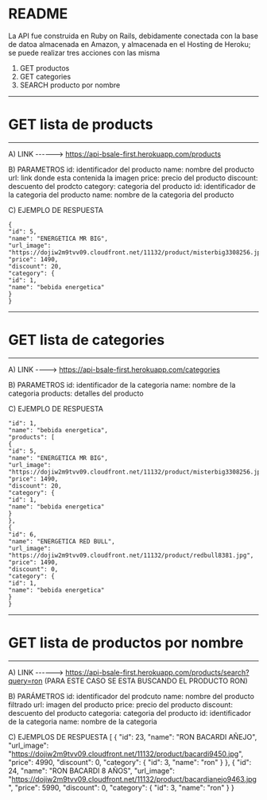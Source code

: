 # README

La API fue construida en Ruby on Rails, debidamente conectada con la base de datoa almacenada en Amazon, y almacenada en el Hosting de Heroku; se puede realizar tres acciones con las misma

  1) GET productos
  2) GET categories
  3) SEARCH producto por nombre

-----------------------------
# GET lista de products
-----------------------------

A) LINK ------> https://api-bsale-first.herokuapp.com/products

B) PARAMETROS
    id: identificador del producto
    name: nombre del producto
    url: link donde esta contenida la imagen
    price: precio del producto
    discount: descuento del prodcto
    category: categoria del producto
    id: identificador de la categoria del producto
    name: nombre de la categoria del producto

C) EJEMPLO DE RESPUESTA

    {
    "id": 5,
    "name": "ENERGETICA MR BIG",
    "url_image": "https://dojiw2m9tvv09.cloudfront.net/11132/product/misterbig3308256.jpg",
    "price": 1490,
    "discount": 20,
    "category": {
    "id": 1,
    "name": "bebida energetica"
    }
    }

-----------------------------
#  GET lista de categories
-----------------------------

A) LINK ----> https://api-bsale-first.herokuapp.com/categories

B) PARAMETROS
    id: identificador de la categoria
    name: nombre de la categoria
    products: detalles del producto 

C) EJEMPLO DE RESPUESTA

    "id": 1,
    "name": "bebida energetica",
    "products": [
    {
    "id": 5,
    "name": "ENERGETICA MR BIG",
    "url_image": "https://dojiw2m9tvv09.cloudfront.net/11132/product/misterbig3308256.jpg",
    "price": 1490,
    "discount": 20,
    "category": {
    "id": 1,
    "name": "bebida energetica"
    }
    },
    {
    "id": 6,
    "name": "ENERGETICA RED BULL",
    "url_image": "https://dojiw2m9tvv09.cloudfront.net/11132/product/redbull8381.jpg",
    "price": 1490,
    "discount": 0,
    "category": {
    "id": 1,
    "name": "bebida energetica"
    }
    }

-----------------------------
#  GET lista de productos por nombre
-----------------------------

A) LINK ------>  https://api-bsale-first.herokuapp.com/products/search?query=ron      (PARA ESTE CASO SE ESTA BUSCANDO EL PRODUCTO RON)

B) PARÁMETROS
    id: identificador del prodcuto
    name: nombre del producto filtrado 
    url: imagen del producto
    price: precio del producto
    discount: descuento del producto
    categoria: categoria del producto
      id: identificador de la categoria
      name: nombre de la categoria

C) EJEMPLOS DE RESPUESTA
    [
    {
    "id": 23,
    "name": "RON BACARDI AÑEJO",
    "url_image": "https://dojiw2m9tvv09.cloudfront.net/11132/product/bacardi9450.jpg",
    "price": 4990,
    "discount": 0,
    "category": {
    "id": 3,
    "name": "ron"
    }
    },
    {
    "id": 24,
    "name": "RON BACARDI 8 AÑOS",
    "url_image": "https://dojiw2m9tvv09.cloudfront.net/11132/product/bacardianejo9463.jpg",
    "price": 5990,
    "discount": 0,
    "category": {
    "id": 3,
    "name": "ron"
    }
    }
